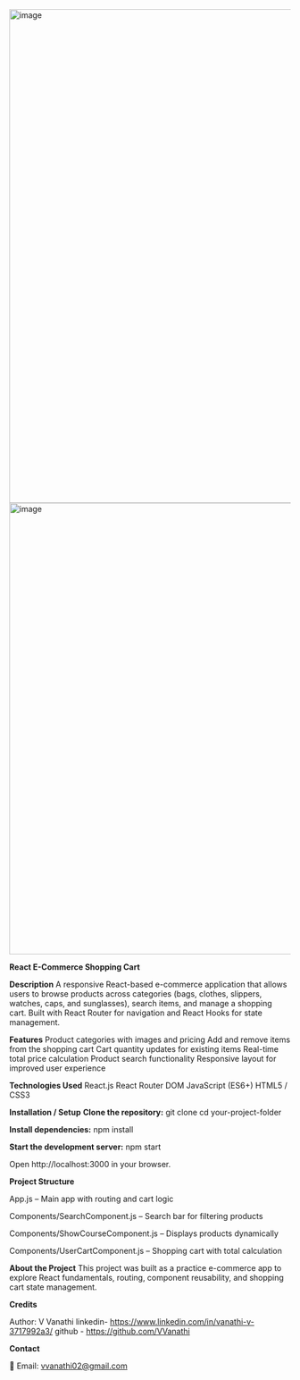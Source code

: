 <img width="1901" height="884" alt="image" src="https://github.com/user-attachments/assets/80578416-f9c1-4aa8-ae04-ece608282a5b" />

<img width="1892" height="808" alt="image" src="https://github.com/user-attachments/assets/b1826d19-2cc3-44cd-8746-6f35cf0e9e96" />

**React E-Commerce Shopping Cart**

**Description**
A responsive React-based e-commerce application that allows users to browse products across categories (bags, clothes, slippers, watches, caps, and sunglasses), search items, and manage a shopping cart. Built with React Router for navigation and React Hooks for state management.

**Features**
Product categories with images and pricing
Add and remove items from the shopping cart
Cart quantity updates for existing items
Real-time total price calculation
Product search functionality
Responsive layout for improved user experience

**Technologies Used**
React.js
React Router DOM
JavaScript (ES6+)
HTML5 / CSS3

**Installation / Setup**
**Clone the repository:**
git clone <your-repo-link>
cd your-project-folder

**Install dependencies:**
npm install

**Start the development server:**
npm start

Open http://localhost:3000
 in your browser.

**Project Structure**

App.js – Main app with routing and cart logic

Components/SearchComponent.js – Search bar for filtering products

Components/ShowCourseComponent.js – Displays products dynamically

Components/UserCartComponent.js – Shopping cart with total calculation

**About the Project**
This project was built as a practice e-commerce app to explore React fundamentals, routing, component reusability, and shopping cart state management.

**Credits**

Author: V Vanathi
linkedin- https://www.linkedin.com/in/vanathi-v-3717992a3/ 
github - https://github.com/VVanathi

**Contact**

📧 Email: vvanathi02@gmail.com
